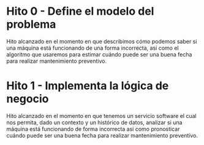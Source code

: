 # Hito 0 - Define el modelo del problema

Hito alcanzado en el momento en que describimos cómo podemos saber si una
máquina está funcionando de una forma incorrecta, asi como el algoritmo
que usaremos para estimar cuándo puede ser una buena fecha para realizar
mantenimiento preventivo.

# Hito 1 - Implementa la lógica de negocio

Hito alcanzado en el momento en que tenemos un servicio software el cual
nos permita, dado un contexto y un histórico de datos, analizar si una
máquina está funcionando de forma incorrecta asi como pronosticar cuándo
puede ser una buena fecha para realizar mantenimiento preventivo.

